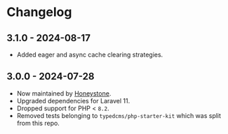# Changelog

## 3.1.0 - 2024-08-17

- Added eager and async cache clearing strategies.

## 3.0.0 - 2024-07-28

- Now maintained by [Honeystone](https://github.com/honeystone).
- Upgraded dependencies for Laravel 11.
- Dropped support for PHP < `8.2`.
- Removed tests belonging to `typedcms/php-starter-kit` which was split from this repo.
